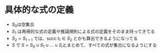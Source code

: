 # 具体的な式の定義

- $S_0$は空集合
- $S_1$ は再帰的な式の定義や推論規則による式の定義をそのまま持ってきてる
- $S_2 = S_{1+1}$ では、$\mathrm{succ}\ t_1 \in S_2$ とかも算出できるようになってる
- $S$ で $S = S_0 \cup S_1 \cup \dots \cup S_i$とまとめて、すべての式が集合になるようにする
